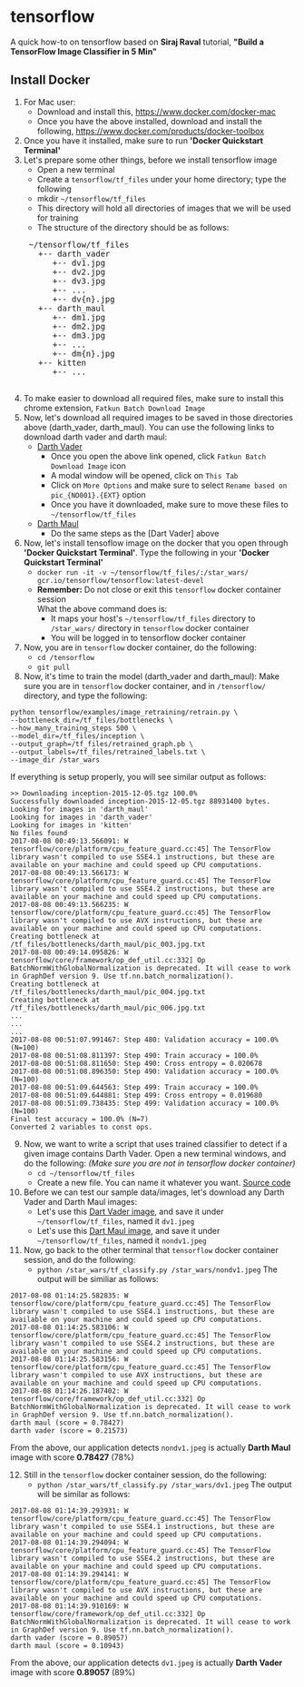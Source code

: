 # tensorflow

A quick how-to on tensorflow based on **Siraj Raval** tutorial, **"Build a TensorFlow Image Classifier in 5 Min"**

## Install Docker
1. For Mac user:
    * Download and install this, https://www.docker.com/docker-mac
    * Once you have the above installed, download and install the following, https://www.docker.com/products/docker-toolbox
2. Once you have it installed, make sure to run **'Docker Quickstart Terminal'**
3. Let's prepare some other things, before we install tensorflow image
    * Open a new terminal
    * Create a `tensorflow/tf_files` under your home directory; type the following
    * mkdir `~/tensorflow/tf_files`
    * This directory will hold all directories of images that we will be used for training
    * The structure of the directory should be as follows:
    <pre>
    ~/tensorflow/tf_files
      +-- darth_vader
         +-- dv1.jpg
         +-- dv2.jpg
         +-- dv3.jpg
         +-- ...
         +-- dv{n}.jpg
      +-- darth_maul
         +-- dm1.jpg
         +-- dm2.jpg
         +-- dm3.jpg
         +-- ...
         +-- dm{n}.jpg
      +-- kitten
         +-- ...
     </pre>
4. To make easier to download all required files, make sure to install this chrome extension, `Fatkun Batch Download Image`
5. Now, let's download all required images to be saved in those directories above (darth_vader, darth_maul). You can use the following links to download darth vader and darth maul:
    * [Darth Vader](https://www.google.com/search?q=darth+vader&source=lnms&tbm=isch&sa=X&ved=0ahUKEwi9g8GVqcbVAhUK8GMKHUc9DlwQ_AUICigB&biw=1276&bih=703)
        * Once you open the above link opened, click `Fatkun Batch Download Image` icon
        * A modal window will be opened, click on `This Tab`
        * Click on `More Options` and make sure to select `Rename based on pic_{NO001}.{EXT}` option
        * Once you have it downloaded, make sure to move these files to `~/tensorflow/tf_files`
    * [Darth Maul](https://www.google.com/search?biw=1276&bih=703&tbm=isch&sa=1&q=darth+maul&oq=darth+maul&gs_l=psy-ab.3..0l4.159357.159830.0.160359.4.4.0.0.0.0.166.351.2j1.3.0....0...1.1.64.psy-ab..1.3.351.816QVobFZ9w)
        * Do the same steps as the [Dart Vader] above
6. Now, let's install tensoflow image on the docker that you open through **'Docker Quickstart Terminal'**. Type the following in your **'Docker Quickstart Terminal'**
    * `docker run -it -v ~/tensorflow/tf_files/:/star_wars/ gcr.io/tensorflow/tensorflow:latest-devel`
    * **Remember:** Do not close or exit this `tensorflow` docker container session<br/>
What the above command does is:
        * It maps your host's `~/tensorflow/tf_files` directory to `/star_wars/` directory in `tensorflow` docker container
        * You will be logged in to tensorflow docker container
7. Now, you are in `tensorflow` docker container, do the following:
    * `cd /tensorflow`
    * `git pull`
8. Now, it's time to train the model (darth_vader and darth_maul):
Make sure you are in `tensorflow` docker container, and in `/tensorflow/` directory, and type the following:
```
python tensorflow/examples/image_retraining/retrain.py \
--bottleneck_dir=/tf_files/bottlenecks \
--how_many_training_steps 500 \
--model_dir=/tf_files/inception \
--output_graph=/tf_files/retrained_graph.pb \
--output_labels=/tf_files/retrained_labels.txt \
--image_dir /star_wars
```
If everything is setup properly, you will see similar output as follows:
```
>> Downloading inception-2015-12-05.tgz 100.0%
Successfully downloaded inception-2015-12-05.tgz 88931400 bytes.
Looking for images in 'darth_maul'
Looking for images in 'darth_vader'
Looking for images in 'kitten'
No files found
2017-08-08 00:49:13.566091: W tensorflow/core/platform/cpu_feature_guard.cc:45] The TensorFlow library wasn't compiled to use SSE4.1 instructions, but these are available on your machine and could speed up CPU computations.
2017-08-08 00:49:13.566173: W tensorflow/core/platform/cpu_feature_guard.cc:45] The TensorFlow library wasn't compiled to use SSE4.2 instructions, but these are available on your machine and could speed up CPU computations.
2017-08-08 00:49:13.566235: W tensorflow/core/platform/cpu_feature_guard.cc:45] The TensorFlow library wasn't compiled to use AVX instructions, but these are available on your machine and could speed up CPU computations.
Creating bottleneck at /tf_files/bottlenecks/darth_maul/pic_003.jpg.txt
2017-08-08 00:49:14.095826: W tensorflow/core/framework/op_def_util.cc:332] Op BatchNormWithGlobalNormalization is deprecated. It will cease to work in GraphDef version 9. Use tf.nn.batch_normalization().
Creating bottleneck at /tf_files/bottlenecks/darth_maul/pic_004.jpg.txt
Creating bottleneck at /tf_files/bottlenecks/darth_maul/pic_006.jpg.txt
...
...
...
2017-08-08 00:51:07.991467: Step 480: Validation accuracy = 100.0% (N=100)
2017-08-08 00:51:08.811397: Step 490: Train accuracy = 100.0%
2017-08-08 00:51:08.811650: Step 490: Cross entropy = 0.020678
2017-08-08 00:51:08.896350: Step 490: Validation accuracy = 100.0% (N=100)
2017-08-08 00:51:09.644563: Step 499: Train accuracy = 100.0%
2017-08-08 00:51:09.644881: Step 499: Cross entropy = 0.019680
2017-08-08 00:51:09.738435: Step 499: Validation accuracy = 100.0% (N=100)
Final test accuracy = 100.0% (N=7)
Converted 2 variables to const ops.
```
9. Now, we want to write a script that uses trained classifier to detect if a given image contains Darth Vader. Open a new terminal windows, and do the following: *(Make sure you are not in tensorflow docker container)*
    * `cd ~/tensorflow/tf_files`
    * Create a new file. You can name it whatever you want. [Source code](./tf_classify.py)
10. Before we can test our sample data/images, let's download any Darth Vader and Darth Maul images:
    * Let's use this [Dart Vader image](https://www.google.com/imgres?imgurl=http%3A%2F%2Fwww.buildabear.com%2FProductImages%2FBABW_US%2FXL%2F22048x.jpg&imgrefurl=http%3A%2F%2Fwww.buildabear.com%2Fshopping%2Fstore%2FDarth-Vader-Costume%2FproductId%3Dprod11330002&docid=hdbesD4NwWilAM&tbnid=ei5gfLdwvu4SzM%3A&vet=10ahUKEwiUx4Oku8bVAhWFsVQKHShUBcI4yAEQMwgSKBAwEA..i&w=600&h=600&bih=703&biw=1276&q=darth%20vader&ved=0ahUKEwiUx4Oku8bVAhWFsVQKHShUBcI4yAEQMwgSKBAwEA&iact=mrc&uact=8), and save it under `~/tensorflow/tf_files`, named it `dv1.jpeg`
    * Let's use this [Dart Maul image](https://www.google.com/imgres?imgurl=http%3A%2F%2Fcdn.epicstream.com%2Fassets%2Fuploads%2Fvideoscover%2F760x400%2FScreen_Shot_2016-03-06_at_3.44_.02_PM_.png&imgrefurl=http%3A%2F%2Fepicstream.com%2Fvideos%2FDarth-Maul-Apprentice-is-One-of-The-Best-Star-Wars-Fan-Films-Ever-Made&docid=GYumqrXocKR7bM&tbnid=ug9_NysdvGNTRM%3A&vet=10ahUKEwiA283Xu8bVAhVnjFQKHRTGAMs4ZBAzCCUoIzAj..i&w=640&h=384&bih=703&biw=1276&q=darth%20maul&ved=0ahUKEwiA283Xu8bVAhVnjFQKHRTGAMs4ZBAzCCUoIzAj&iact=mrc&uact=8), and save it under `~/tensorflow/tf_files`, named it `nondv1.jpeg`
11. Now, go back to the other terminal that `tensorflow` docker container session, and do the following:
    * `python /star_wars/tf_classify.py /star_wars/nondv1.jpeg`
 The output will be similiar as follows:
 ```
 2017-08-08 01:14:25.582835: W tensorflow/core/platform/cpu_feature_guard.cc:45] The TensorFlow library wasn't compiled to use SSE4.1 instructions, but these are available on your machine and could speed up CPU computations.
2017-08-08 01:14:25.583106: W tensorflow/core/platform/cpu_feature_guard.cc:45] The TensorFlow library wasn't compiled to use SSE4.2 instructions, but these are available on your machine and could speed up CPU computations.
2017-08-08 01:14:25.583156: W tensorflow/core/platform/cpu_feature_guard.cc:45] The TensorFlow library wasn't compiled to use AVX instructions, but these are available on your machine and could speed up CPU computations.
2017-08-08 01:14:26.187402: W tensorflow/core/framework/op_def_util.cc:332] Op BatchNormWithGlobalNormalization is deprecated. It will cease to work in GraphDef version 9. Use tf.nn.batch_normalization().
darth maul (score = 0.78427)
darth vader (score = 0.21573)
 ```
From the above, our application detects `nondv1.jpeg` is actually **Darth Maul** image with score **0.78427** (78%)

12. Still in the `tensorflow` docker container session, do the following:
    * `python /star_wars/tf_classify.py /star_wars/dv1.jpeg`
The output will be similar as follows:
```
2017-08-08 01:14:39.293931: W tensorflow/core/platform/cpu_feature_guard.cc:45] The TensorFlow library wasn't compiled to use SSE4.1 instructions, but these are available on your machine and could speed up CPU computations.
2017-08-08 01:14:39.294094: W tensorflow/core/platform/cpu_feature_guard.cc:45] The TensorFlow library wasn't compiled to use SSE4.2 instructions, but these are available on your machine and could speed up CPU computations.
2017-08-08 01:14:39.294141: W tensorflow/core/platform/cpu_feature_guard.cc:45] The TensorFlow library wasn't compiled to use AVX instructions, but these are available on your machine and could speed up CPU computations.
2017-08-08 01:14:39.910169: W tensorflow/core/framework/op_def_util.cc:332] Op BatchNormWithGlobalNormalization is deprecated. It will cease to work in GraphDef version 9. Use tf.nn.batch_normalization().
darth vader (score = 0.89057)
darth maul (score = 0.10943)
```
From the above, our application detects `dv1.jpeg` is actually **Darth Vader** image with score **0.89057** (89%)
